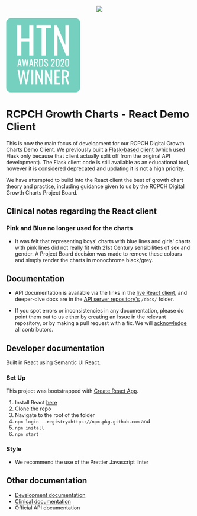 <p align="center">
  <img width="200" src="https://github.com/rcpch/digital-growth-charts-server/raw/alpha/static/rcpch-logo.png">
</p>

<img width="200" src="https://raw.githubusercontent.com/rcpch/digital-growth-charts-react-client/unstable/public/htn-awards-winner-2020-logo.jpg">

# RCPCH Growth Charts - React Demo Client

This is now the main focus of development for our RCPCH Digital Growth Charts Demo Client. We previously built a [Flask-based client](https://github.com/rcpch/digital-growth-charts-flask-client) (which used Flask only because that client actually split off from the original API development). The Flask client code is still available as an educational tool, however it is considered deprecated and updating it is not a high priority.

We have attempted to build into the React client the best of growth chart theory and practice, including guidance given to us by the RCPCH Digital Growth Charts Project Board.

## Clinical notes regarding the React client

### Pink and Blue no longer used for the charts

- It was felt that representing boys' charts with blue lines and girls' charts with pink lines did not really fit with 21st Century sensibilities of sex and gender. A Project Board decision was made to remove these colours and simply render the charts in monochrome black/grey.

## Documentation

- API documentation is available via the links in the [live React client](growth.rcpch.ac.uk), and deeper-dive docs are in the [API server repository's](https://github.com/rcpch/digital-growth-charts-server) `/docs/` folder.

- If you spot errors or inconsistencies in any documentation, please do point them out to us either by creating an Issue in the relevant repository, or by making a pull request with a fix. We will [acknowledge](https://github.com/rcpch/digital-growth-charts-server/blob/alpha/docs/clinical-documentation/acknowledgements.md) all contributors.

## Developer documentation

Built in React using Semantic UI React.

### Set Up

This project was bootstrapped with [Create React App](https://github.com/facebook/create-react-app).

1. Install React [here](https://reactjs.org/docs/getting-started.html)
1. Clone the repo
1. Navigate to the root of the folder
1. `npm login --registry=https://npm.pkg.github.com` and
1. `npm install`
1. `npm start`

### Style

- We recommend the use of the Prettier Javascript linter

## Other documentation

- [Development documentation](docs/development.md)
- [Clinical documentation](docs/clinical.md)
- Official API documentation
